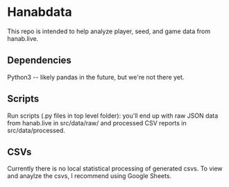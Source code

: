 # Hanabdata

This repo is intended to help analyze player, seed, and game data from hanab.live. 

## Dependencies

Python3 -- likely pandas in the future, but we're not there yet. 

## Scripts 

Run scripts (.py files in top level folder): you'll end up with raw JSON data from hanab.live in src/data/raw/ and processed CSV reports in src/data/processed. 

## CSVs

Currently there is no local statistical processing of generated csvs. To view and anaylze the csvs, I recommend using Google Sheets.
